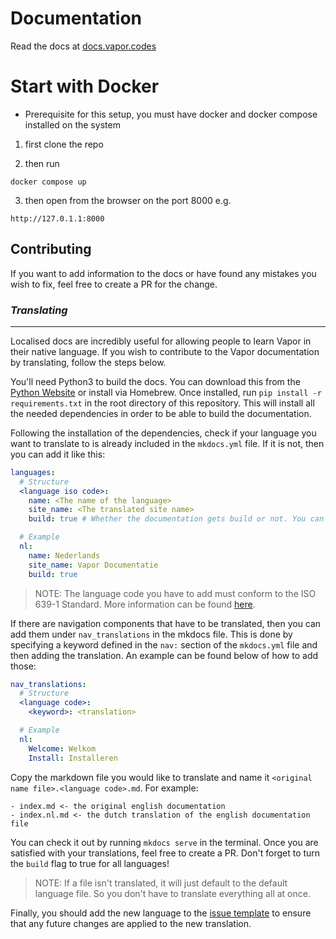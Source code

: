 # Documentation

Read the docs at [docs.vapor.codes](https://docs.vapor.codes)

# Start with Docker 
* Prerequisite for this setup, you must have docker and docker compose installed on the system 

1. first clone the repo 

2. then run 
```
docker compose up 
```
3. then open from the browser on the port 8000 
e.g.  
```
http://127.0.1.1:8000
```

## Contributing

If you want to add information to the docs or have found any mistakes you wish to fix, feel free to create a PR  for the change.

### *Translating*
---

Localised docs are incredibly useful for allowing people to learn Vapor in their native language. If you wish to contribute to the Vapor documentation by translating, follow the steps below.

You'll need Python3 to build the docs. You can download this from the [Python Website](https://www.python.org/download/releases/3.0/) or install via Homebrew. Once installed, run `pip install -r requirements.txt` in the root directory of this repository. This will install all the needed dependencies in order to be able to build the documentation.  

Following the installation of the dependencies, check if your language you want to translate to is already included in the `mkdocs.yml` file. If it is not, then you can add it like this:
```yaml
languages:
  # Structure
  <language iso code>:
    name: <The name of the language>
    site_name: <The translated site name>
    build: true # Whether the documentation gets build or not. You can disable this if you don't want to build your language or want to temporarily disable other languages

  # Example
  nl:
    name: Nederlands
    site_name: Vapor Documentatie
    build: true
```
> NOTE: The language code you have to add must conform to the ISO 639-1 Standard. More information can be found [here](https://en.wikipedia.org/wiki/List_of_ISO_639-1_codes).

If there are navigation components that have to be translated, then you can add them under `nav_translations` in the mkdocs file. This is done by specifying a keyword defined in the `nav:` section of the `mkdocs.yml` file and then adding the translation. An example can be found below of how to add those:
```yaml
nav_translations:
  # Structure
  <language code>:
    <keyword>: <translation>

  # Example
  nl:
    Welcome: Welkom
    Install: Installeren
```

Copy the markdown file you would like to translate and name it `<original name file>.<language code>.md`. 
For example:
```
- index.md <- the original english documentation
- index.nl.md <- the dutch translation of the english documentation file
```

You can check it out by running `mkdocs serve` in the terminal. Once you are satisfied with your translations, feel free to create a PR. Don't forget to turn the `build` flag to true for all languages!

> NOTE: If a file isn't translated, it will just default to the default language file. So you don't have to translate everything all at once.

Finally, you should add the new language to the [issue template](https://github.com/vapor/docs/blob/main/.github/workflows/translation-issue-template.md) to ensure that any future changes are applied to the new translation.


  
